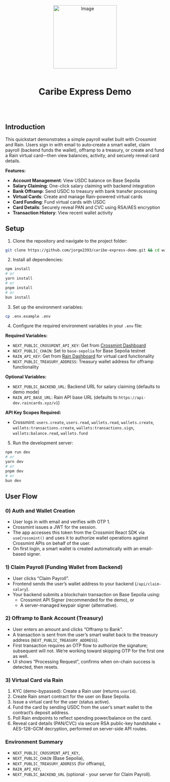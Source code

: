 

<div align="center">
<img width="200" alt="Image" src="https://github.com/user-attachments/assets/8b617791-cd37-4a5a-8695-a7c9018b7c70" />
<br>
<br>
<h1>Caribe Express Demo</h1>

<br>
<br>
</div>

## Introduction
This quickstart demonstrates a simple payroll wallet built with Crossmint and Rain. Users sign in with email to auto‑create a smart wallet, claim payroll (backend funds the wallet), offramp to a treasury, or create and fund a Rain virtual card—then view balances, activity, and securely reveal card details.

**Features:**
- **Account Management**: View USDC balance on Base Sepolia
- **Salary Claiming**: One-click salary claiming with backend integration
- **Bank Offramp**: Send USDC to treasury with bank transfer processing
- **Virtual Cards**: Create and manage Rain-powered virtual cards
- **Card Funding**: Fund virtual cards with USDC
- **Card Details**: Securely reveal PAN and CVC using RSA/AES encryption
- **Transaction History**: View recent wallet activity


## Setup
1. Clone the repository and navigate to the project folder:
```bash
git clone https://github.com/jorge2393/caribe-express-demo.git && cd wallets-quickstart
```

2. Install all dependencies:
```bash
npm install
# or
yarn install
# or
pnpm install
# or
bun install
```

3. Set up the environment variables:
```bash
cp .env.example .env
```

4. Configure the required environment variables in your `.env` file:

**Required Variables:**
- `NEXT_PUBLIC_CROSSMINT_API_KEY`: Get from [Crossmint Dashboard](https://docs.crossmint.com/introduction/platform/api-keys/client-side)
- `NEXT_PUBLIC_CHAIN`: Set to `base-sepolia` for Base Sepolia testnet
- `RAIN_API_KEY`: Get from [Rain Dashboard](https://rain.xyz) for virtual card functionality
- `NEXT_PUBLIC_TREASURY_ADDRESS`: Treasury wallet address for offramp functionality

**Optional Variables:**
- `NEXT_PUBLIC_BACKEND_URL`: Backend URL for salary claiming (defaults to demo mode)
- `RAIN_API_BASE_URL`: Rain API base URL (defaults to `https://api-dev.raincards.xyz/v1`)

**API Key Scopes Required:**
- Crossmint: `users.create`, `users.read`, `wallets.read`, `wallets.create`, `wallets:transactions.create`, `wallets:transactions.sign`, `wallets:balance.read`, `wallets.fund`

5. Run the development server:
```bash
npm run dev
# or
yarn dev
# or
pnpm dev
# or
bun dev
```


## User Flow


### 0) Auth and Wallet Creation
- User logs in with email and verifies with OTP 1.
- Crossmint issues a JWT for the session.
- The app accesses this token from the Crossmint React SDK via `useCrossmint()` and uses it to authorize wallet operations against Crossmint APIs on behalf of the user.
- On first login, a smart wallet is created automatically with an email-based signer.


### 1) Claim Payroll (Funding Wallet from Backend)
- User clicks “Claim Payroll”.
- Frontend sends the user’s wallet address to your backend (`/api/claim-salary`).
- Your backend submits a blockchain transaction on Base Sepolia using:
  - Crossmint API Signer (recommended for the demo), or
  - A server-managed keypair signer (alternative).

### 2) Offramp to Bank Account (Treasury)
- User enters an amount and clicks “Offramp to Bank”.
- A transaction is sent from the user’s smart wallet back to the treasury address (`NEXT_PUBLIC_TREASURY_ADDRESS`).
- First transaction requires an OTP flow to authorize the signature; subsequent will not. We’re working toward skipping OTP for the first one as well.
- UI shows “Processing Request”, confirms when on-chain success is detected, then resets.

### 3) Virtual Card via Rain
1. KYC (demo-bypassed): Create a Rain user (returns `userId`).
2. Create Rain smart contract for the user on Base Sepolia.
3. Issue a virtual card for the user (status active).
4. Fund the card by sending USDC from the user’s smart wallet to the contract’s deposit address.
5. Poll Rain endpoints to reflect spending power/balance on the card.
6. Reveal card details (PAN/CVC) via secure RSA public-key handshake + AES-128-GCM decryption, performed on server-side API routes.



### Environment Summary
- `NEXT_PUBLIC_CROSSMINT_API_KEY`,
- `NEXT_PUBLIC_CHAIN` (Base Sepolia),
- `NEXT_PUBLIC_TREASURY_ADDRESS` (for offramp),
- `RAIN_API_KEY`,
- `NEXT_PUBLIC_BACKEND_URL` (optional - your server for Claim Payroll).


